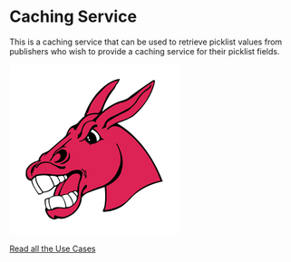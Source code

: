 # Caching Service
This is a caching service that can be used to retrieve picklist values from publishers who wish to provide a caching service for their picklist fields.

![muley logo](muleyLogo.png)

[Read all the Use Cases](Use_Cases.md)
